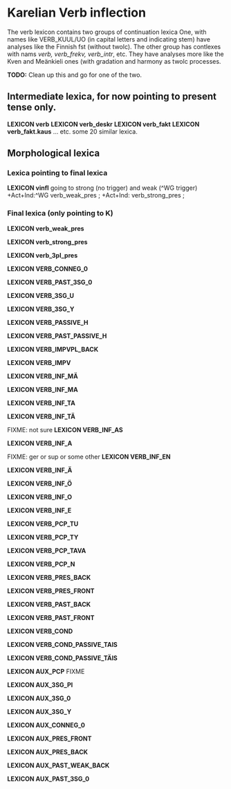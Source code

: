 # Karelian Verb inflection
The verb lexicon contains two groups of continuation lexica
One, with names like VERB_KUUL/UO (in capital letters and indicating stem)
have analyses like the Finnish fst (without twolc). The other group has
contlexes with nams *verb, verb_frekv, verb_intr*, etc. They have
analyses more like the Kven and Meänkieli ones (with gradation and
harmony as twolc processes.

**TODO:** Clean up this and go for one of the two.

## Intermediate lexica, for now pointing to present tense only.

**LEXICON verb**
**LEXICON verb_deskr**
**LEXICON verb_fakt**
**LEXICON verb_fakt.kaus**
... etc. some 20 similar lexica.


## Morphological lexica

### Lexica pointing to final lexica

**LEXICON vinfl** going to strong (no trigger)  and weak (^WG trigger)
 +Act+Ind:^WG verb_weak_pres ;
 +Act+Ind: verb_strong_pres ;


### Final lexica (only pointing to K)

**LEXICON verb_weak_pres**

**LEXICON verb_strong_pres** 

**LEXICON verb_3pl_pres**

**LEXICON VERB_CONNEG_0** 


**LEXICON VERB_PAST_3SG_0** 

**LEXICON VERB_3SG_U** 

**LEXICON VERB_3SG_Y** 

**LEXICON VERB_PASSIVE_H** 

**LEXICON VERB_PAST_PASSIVE_H** 

**LEXICON VERB_IMPVPL_BACK** 

**LEXICON VERB_IMPV** 

**LEXICON VERB_INF_MÄ** 

**LEXICON VERB_INF_MA** 

**LEXICON VERB_INF_TA** 

**LEXICON VERB_INF_TÄ** 

FIXME: not sure
**LEXICON VERB_INF_AS** 

**LEXICON VERB_INF_A** 

FIXME: ger or sup or some other
**LEXICON VERB_INF_EN** 

**LEXICON VERB_INF_Ä** 

**LEXICON VERB_INF_Ö** 

**LEXICON VERB_INF_O** 

**LEXICON VERB_INF_E** 


**LEXICON VERB_PCP_TU** 

**LEXICON VERB_PCP_TY** 

**LEXICON VERB_PCP_TAVA** 

**LEXICON VERB_PCP_N** 

**LEXICON VERB_PRES_BACK** 

**LEXICON VERB_PRES_FRONT** 

**LEXICON VERB_PAST_BACK** 

**LEXICON VERB_PAST_FRONT** 


**LEXICON VERB_COND** 

**LEXICON VERB_COND_PASSIVE_TAIS** 

**LEXICON VERB_COND_PASSIVE_TÄIS** 


**LEXICON AUX_PCP** 
FIXME

**LEXICON AUX_3SG_PI** 

**LEXICON AUX_3SG_0** 

**LEXICON AUX_3SG_Y** 


**LEXICON AUX_CONNEG_0** 

**LEXICON AUX_PRES_FRONT** 

**LEXICON AUX_PRES_BACK** 


**LEXICON AUX_PAST_WEAK_BACK** 

**LEXICON AUX_PAST_3SG_0** 

























